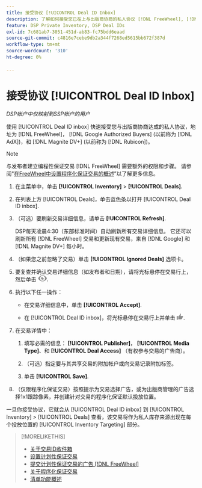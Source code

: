 ```yaml
---
title: 接受协议 [!UICONTROL Deal ID Inbox]
description: 了解如何接受您已在上与出版商协商的私人协议 [!DNL FreeWheel], [!DNL Google Authorized Buyers] (以前称为 [!DNL AdX]), and [!DNL Magnite DV+] (以前称为 [!DNL Rubicon])，使用交易ID收件箱。
feature: DSP Private Inventory, DSP Deal IDs
exl-id: 7c681ab7-3051-451d-ab83-fc75bdd6eaad
source-git-commit: c4816e7cebe9db2a344f7268ed5615bb672f387d
workflow-type: tm+mt
source-wordcount: '310'
ht-degree: 0%

---
```


# 接受协议 [!UICONTROL Deal ID Inbox]

*DSP帐户中仅映射到SSP帐户的用户*

使用 [!UICONTROL Deal ID inbox] 快速接受您与出版商协商达成的私人协议，地址为 [!DNL FreeWheel]， [!DNL Google Authorized Buyers] (以前称为 [!DNL AdX])，和 [!DNL Magnite DV+] (以前称为 [!DNL Rubicon])。

>[!NOTE]
>
>与发布者建立编程性保证交易 [!DNL FreeWheel] 需要额外的权限和步骤。 请参阅&quot;[在FreeWheel中设置程序化保证交易的概述](freewheel-overview.md)”以了解更多信息。

1. 在主菜单中，单击 **[!UICONTROL Inventory]** > **[!UICONTROL Deals].**

1. 在列表上方 [!UICONTROL Deals]，单击蓝色条以打开 [!UICONTROL Deal ID inbox].

1. （可选）要刷新交易详细信息，请单击 **[!UICONTROL Refresh]**.

   DSP每天凌晨4:30（东部标准时间）自动刷新所有交易详细信息。 它还可以刷新所有 [!DNL FreeWheel] 交易和更新现有交易，来自 [!DNL Google] 和 [!DNL Magnite DV+] 每小时。

1. （如果您之前忽略了交易）单击 **[!UICONTROL Ignored Deals]** 选项卡。

1. 要复查并确认交易详细信息（如发布者和日期），请将光标悬停在交易行上，然后单击 ![审核](/help/dsp/assets/review.png).

1. 执行以下任一操作：

   * 在交易详细信息中，单击 **[!UICONTROL Accept]**.

   * 在 [!UICONTROL Deal ID inbox]，将光标悬停在交易行上并单击 ![Accept](/help/dsp/assets/accept.png).

1. 在交易详情中：
   1. 填写必需的信息： **[!UICONTROL Publisher]**， **[!UICONTROL Media Type]**、和 **[!UICONTROL Deal Access]** （有权参与交易的广告商）。
   1. （可选）指定要与其共享交易的附加帐户或向交易记录附加标签。

   1. 单击 **[!UICONTROL Save]**.

1. （仅限程序化保证交易）按照提示为交易选择广告，或为出版商管理的广告选择1x1跟踪像素，并创建针对交易的程序化保证默认投放位置。

一旦你接受协议，它就会从 [!UICONTROL Deal ID inbox] 到 [!UICONTROL Inventory] > [!UICONTROL Deals] 查看，该交易将作为私人库存来源出现在每个投放位置的 [!UICONTROL Inventory Targeting] 部分。

>[!MORELIKETHIS]
>
>* [关于交易ID收件箱](deal-id-inbox-about.md)
>* [设置计划性保证交易](programmatic-guaranteed-set-up.md)
>* [提交计划性保证交易的广告 [!DNL FreeWheel]](freewheel-submit.md)
>* [关于程序化保证交易](programmatic-guaranteed-about.md)
>* [清单功能概述](inventory-overview.md)
